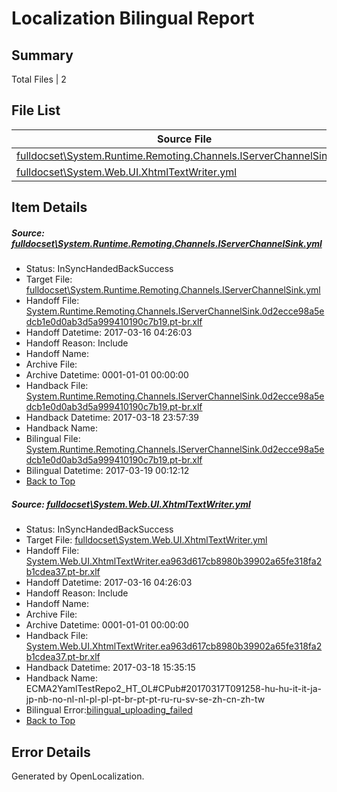 # <a name='report-top'></a> Localization Bilingual Report

## Summary
 Total Files | 2

## File List
 Source File | Status | Details 
 ----------- | ------ | ------- 
 [fulldocset\System.Runtime.Remoting.Channels.IServerChannelSink.yml](https://github.com/OpenLocalizationTestOrg/ECMA2YamlTestRepo2/blob/9a577bbd8ead778fd4723fbdbce691e69b3b14d4/fulldocset/System.Runtime.Remoting.Channels.IServerChannelSink.yml) | InSyncHandedBackSuccess | [Details](#10239b4c42b4302c96303579e104b0920c163a5579310)
 [fulldocset\System.Web.UI.XhtmlTextWriter.yml](https://github.com/OpenLocalizationTestOrg/ECMA2YamlTestRepo2/blob/9a577bbd8ead778fd4723fbdbce691e69b3b14d4/fulldocset/System.Web.UI.XhtmlTextWriter.yml) | InSyncHandedBackSuccess | [Details](#42e81e4681dc40e2c82eb3631bfc033f1029b18883666)

## Item Details
##### <a name='10239b4c42b4302c96303579e104b0920c163a5579310'></a> Source: [fulldocset\System.Runtime.Remoting.Channels.IServerChannelSink.yml](https://github.com/OpenLocalizationTestOrg/ECMA2YamlTestRepo2/blob/9a577bbd8ead778fd4723fbdbce691e69b3b14d4/fulldocset/System.Runtime.Remoting.Channels.IServerChannelSink.yml)
* Status: InSyncHandedBackSuccess
* Target File: [fulldocset\System.Runtime.Remoting.Channels.IServerChannelSink.yml](https://github.com/OpenLocalizationTestOrg/ECMA2YamlTestRepo2.pt-br/blob/41a588910ce10e8c10df8c775e28a9610790e323/fulldocset/System.Runtime.Remoting.Channels.IServerChannelSink.yml)
* Handoff File: [System.Runtime.Remoting.Channels.IServerChannelSink.0d2ecce98a5edcb1e0d0ab3d5a999410190c7b19.pt-br.xlf](https://github.com/OpenLocalizationTestOrg/ECMA2YamlTestRepo2.handoff/blob/72db55450b00c424fa5883892a3a66a8a47646cd/ol-handoff/OpenLocalizationTestOrg/ECMA2YamlTestRepo2.pt-br/master/fulldocset/System.Runtime.Remoting.Channels.IServerChannelSink.0d2ecce98a5edcb1e0d0ab3d5a999410190c7b19.pt-br.xlf)
* Handoff Datetime: 2017-03-16 04:26:03
* Handoff Reason: Include
* Handoff Name: 
* Archive File: 
* Archive Datetime: 0001-01-01 00:00:00
* Handback File: [System.Runtime.Remoting.Channels.IServerChannelSink.0d2ecce98a5edcb1e0d0ab3d5a999410190c7b19.pt-br.xlf](https://github.com/OpenLocalizationTestOrg/ECMA2YamlTestRepo2.handback/blob/be0a283d488273e849f84087c33a76156c72cc04/ol-handback/OpenLocalizationTestOrg/ECMA2YamlTestRepo2.pt-br/master/fulldocset/System.Runtime.Remoting.Channels.IServerChannelSink.0d2ecce98a5edcb1e0d0ab3d5a999410190c7b19.pt-br.xlf)
* Handback Datetime: 2017-03-18 23:57:39
* Handback Name: 
* Bilingual File: [System.Runtime.Remoting.Channels.IServerChannelSink.0d2ecce98a5edcb1e0d0ab3d5a999410190c7b19.pt-br.xlf](https://github.com/OpenLocalizationTestOrg/ECMA2YamlTestRepo2.handback/blob/be0a283d488273e849f84087c33a76156c72cc04/ol-handback/OpenLocalizationTestOrg/ECMA2YamlTestRepo2.pt-br/master/fulldocset/System.Runtime.Remoting.Channels.IServerChannelSink.0d2ecce98a5edcb1e0d0ab3d5a999410190c7b19.pt-br.xlf)
* Bilingual Datetime: 2017-03-19 00:12:12
* [Back to Top](#report-top)

##### <a name='42e81e4681dc40e2c82eb3631bfc033f1029b18883666'></a> Source: [fulldocset\System.Web.UI.XhtmlTextWriter.yml](https://github.com/OpenLocalizationTestOrg/ECMA2YamlTestRepo2/blob/9a577bbd8ead778fd4723fbdbce691e69b3b14d4/fulldocset/System.Web.UI.XhtmlTextWriter.yml)
* Status: InSyncHandedBackSuccess
* Target File: [fulldocset\System.Web.UI.XhtmlTextWriter.yml](https://github.com/OpenLocalizationTestOrg/ECMA2YamlTestRepo2.pt-br/blob/5f52132cfd6602123f7cc1a9b52f670167c3f210/fulldocset/System.Web.UI.XhtmlTextWriter.yml)
* Handoff File: [System.Web.UI.XhtmlTextWriter.ea963d617cb8980b39902a65fe318fa2b1cdea37.pt-br.xlf](https://github.com/OpenLocalizationTestOrg/ECMA2YamlTestRepo2.handoff/blob/72db55450b00c424fa5883892a3a66a8a47646cd/ol-handoff/OpenLocalizationTestOrg/ECMA2YamlTestRepo2.pt-br/master/fulldocset/System.Web.UI.XhtmlTextWriter.ea963d617cb8980b39902a65fe318fa2b1cdea37.pt-br.xlf)
* Handoff Datetime: 2017-03-16 04:26:03
* Handoff Reason: Include
* Handoff Name: 
* Archive File: 
* Archive Datetime: 0001-01-01 00:00:00
* Handback File: [System.Web.UI.XhtmlTextWriter.ea963d617cb8980b39902a65fe318fa2b1cdea37.pt-br.xlf](https://github.com/OpenLocalizationTestOrg/ECMA2YamlTestRepo2.handback/blob/04630edce8e8b71476e35f0a969cd62a9cbba4de/ol-handback/OpenLocalizationTestOrg/ECMA2YamlTestRepo2.pt-br/master/fulldocset/System.Web.UI.XhtmlTextWriter.ea963d617cb8980b39902a65fe318fa2b1cdea37.pt-br.xlf)
* Handback Datetime: 2017-03-18 15:35:15
* Handback Name: ECMA2YamlTestRepo2_HT_OL#CPub#20170317T091258-hu-hu-it-it-ja-jp-nb-no-nl-nl-pl-pl-pt-br-pt-pt-ru-ru-sv-se-zh-cn-zh-tw
* Bilingual Error:[bilingual_uploading_failed](#42e81e4681dc40e2c82eb3631bfc033f1029b18883666bilingual_uploading_failed)
* [Back to Top](#report-top)


## Error Details

Generated by OpenLocalization.
